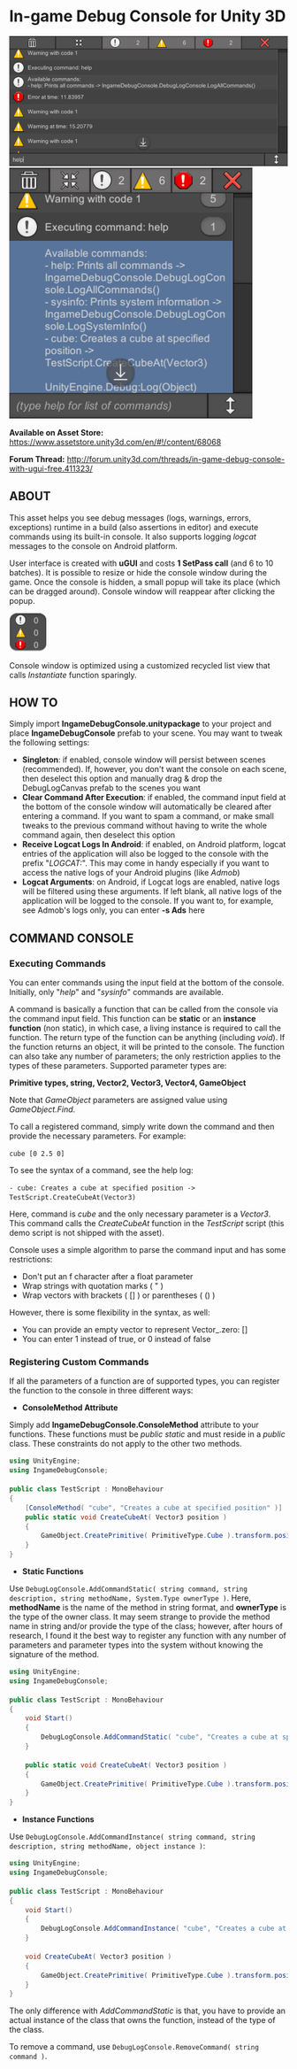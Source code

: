# In-game Debug Console for Unity 3D

![screenshot](Images/1.png)
![screenshot2](Images/2.png)

**Available on Asset Store:** https://www.assetstore.unity3d.com/en/#!/content/68068

**Forum Thread:** http://forum.unity3d.com/threads/in-game-debug-console-with-ugui-free.411323/

## ABOUT

This asset helps you see debug messages (logs, warnings, errors, exceptions) runtime in a build (also assertions in editor) and execute commands using its built-in console. It also supports logging *logcat* messages to the console on Android platform.

User interface is created with **uGUI** and costs **1 SetPass call** (and 6 to 10 batches). It is possible to resize or hide the console window during the game. Once the console is hidden, a small popup will take its place (which can be dragged around). Console window will reappear after clicking the popup.

![popup](Images/3.png)

Console window is optimized using a customized recycled list view that calls *Instantiate* function sparingly. 

## HOW TO

Simply import **IngameDebugConsole.unitypackage** to your project and place **IngameDebugConsole** prefab to your scene. You may want to tweak the following settings:

- **Singleton**: if enabled, console window will persist between scenes (recommended). If, however, you don't want the console on each scene, then deselect this option and manually drag & drop the DebugLogCanvas prefab to the scenes you want
- **Clear Command After Execution**: if enabled, the command input field at the bottom of the console window will automatically be cleared after entering a command. If you want to spam a command, or make small tweaks to the previous command without having to write the whole command again, then deselect this option
- **Receive Logcat Logs In Android**: if enabled, on Android platform, logcat entries of the application will also be logged to the console with the prefix "*LOGCAT:*". This may come in handy especially if you want to access the native logs of your Android plugins (like *Admob*)
- **Logcat Arguments**: on Android, if Logcat logs are enabled, native logs will be filtered using these arguments. If left blank, all native logs of the application will be logged to the console. If you want to, for example, see Admob's logs only, you can enter **-s Ads** here

## COMMAND CONSOLE

### Executing Commands

You can enter commands using the input field at the bottom of the console. Initially, only "*help*" and "*sysinfo*" commands are available.

A command is basically a function that can be called from the console via the command input field. This function can be **static** or an **instance function** (non static), in which case, a living instance is required to call the function. The return type of the function can be anything (including *void*). If the function returns an object, it will be printed to the console. The function can also take any number of parameters; the only restriction applies to the types of these parameters. Supported parameter types are:

**Primitive types, string, Vector2, Vector3, Vector4, GameObject**

Note that *GameObject* parameters are assigned value using *GameObject.Find*.

To call a registered command, simply write down the command and then provide the necessary parameters. For example: 

`cube [0 2.5 0]`

To see the syntax of a command, see the help log:

`- cube: Creates a cube at specified position -> TestScript.CreateCubeAt(Vector3)`

Here, command is *cube* and the only necessary parameter is a *Vector3*. This command calls the *CreateCubeAt* function in the *TestScript* script (this demo script is not shipped with the asset).

Console uses a simple algorithm to parse the command input and has some restrictions:

- Don't put an f character after a float parameter
- Wrap strings with quotation marks ( " )
- Wrap vectors with brackets ( [] ) or parentheses ( () )

However, there is some flexibility in the syntax, as well:

- You can provide an empty vector to represent Vector_.zero: []
- You can enter 1 instead of true, or 0 instead of false

### Registering Custom Commands

If all the parameters of a function are of supported types, you can register the function to the console in three different ways:

- **ConsoleMethod Attribute**

Simply add **IngameDebugConsole.ConsoleMethod** attribute to your functions. These functions must be *public static* and must reside in a *public* class. These constraints do not apply to the other two methods.

```csharp
using UnityEngine;
using IngameDebugConsole;

public class TestScript : MonoBehaviour
{
	[ConsoleMethod( "cube", "Creates a cube at specified position" )]
	public static void CreateCubeAt( Vector3 position )
	{
		GameObject.CreatePrimitive( PrimitiveType.Cube ).transform.position = position;
	}
}
```

- **Static Functions**

Use `DebugLogConsole.AddCommandStatic( string command, string description, string methodName, System.Type ownerType )`. Here, **methodName** is the name of the method in string format, and **ownerType** is the type of the owner class. It may seem strange to provide the method name in string and/or provide the type of the class; however, after hours of research, I found it the best way to register any function with any number of parameters and parameter types into the system without knowing the signature of the method.

```csharp
using UnityEngine;
using IngameDebugConsole;

public class TestScript : MonoBehaviour
{
	void Start()
	{
		DebugLogConsole.AddCommandStatic( "cube", "Creates a cube at specified position", "CreateCubeAt", typeof( TestScript ) );
	}
	
	public static void CreateCubeAt( Vector3 position )
	{
		GameObject.CreatePrimitive( PrimitiveType.Cube ).transform.position = position;
	}
}
```

- **Instance Functions**

Use `DebugLogConsole.AddCommandInstance( string command, string description, string methodName, object instance )`:

```csharp
using UnityEngine;
using IngameDebugConsole;

public class TestScript : MonoBehaviour
{
	void Start()
	{
		DebugLogConsole.AddCommandInstance( "cube", "Creates a cube at specified position", "CreateCubeAt", this );
	}
	
	void CreateCubeAt( Vector3 position )
	{
		GameObject.CreatePrimitive( PrimitiveType.Cube ).transform.position = position;
	}
}
```

The only difference with *AddCommandStatic* is that, you have to provide an actual instance of the class that owns the function, instead of the type of the class.

To remove a command, use `DebugLogConsole.RemoveCommand( string command )`.
